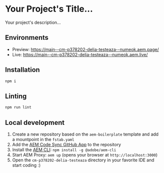 # Your Project's Title...
Your project's description...

## Environments
- Preview: https://main--cm-p378202-delia-testeaza--numeok.aem.page/
- Live: https://main--cm-p378202-delia-testeaza--numeok.aem.live/

## Installation

```sh
npm i
```

## Linting

```sh
npm run lint
```

## Local development

1. Create a new repository based on the `aem-boilerplate` template and add a mountpoint in the `fstab.yaml`
1. Add the [AEM Code Sync GitHub App](https://github.com/apps/aem-code-sync) to the repository
1. Install the [AEM CLI](https://github.com/adobe/helix-cli): `npm install -g @adobe/aem-cli`
1. Start AEM Proxy: `aem up` (opens your browser at `http://localhost:3000`)
1. Open the `cm-p378202-delia-testeaza` directory in your favorite IDE and start coding :)
